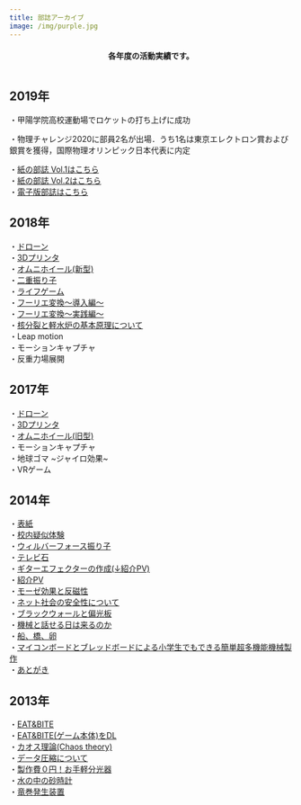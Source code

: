```yaml
---
title: 部誌アーカイブ
image: /img/purple.jpg
---
```

<h4><div style="text-align: center;">
各年度の活動実績です。 <br><br></div></h4>

## 2019年

・甲陽学院高校運動場でロケットの打ち上げに成功  

・物理チャレンジ2020に部員2名が出場．うち1名は東京エレクトロン賞および銀賞を獲得，国際物理オリンピック日本代表に内定  

・[紙の部誌 Vol.1はこちら](https://drive.google.com/file/d/1kqcOgT40SN2cI492k85obYSvaM8dBmGS/view?usp=sharing)\
・[紙の部誌 Vol.2はこちら](https://drive.google.com/file/d/1ejQsLRt31welabbX6JyfRpVl9EnzaBAr/view?usp=sharing)\
・[電子版部誌はこちら](https://drive.google.com/file/d/1MmcxqlZycA8KMBq3KYRzZ5QTiqfOn2k-/view?usp=sharing)  

## 2018年

・[ドローン](/post/drone/)\
・[3Dプリンタ](/post/3dp/)\
・[オムニホイール(新型)](/post/omni/)\
・[二重振り子](/post/double-pendu/)\
・[ライフゲーム](/post/lifegame/)\
・[フーリエ変換〜導入編〜](/post/fourier1/)\
・[フーリエ変換〜実践編〜](/post/fourier3/)\
・[核分裂と軽水炉の基本原理について](/post/nuclear/)\
・Leap motion\
・モーションキャプチャ\
・反重力場展開  

## 2017年

・[ドローン](/post/drone/)\
・[3Dプリンタ](/post/3dp/)\
・[オムニホイール(旧型)](/post/omni/)\
・モーションキャプチャ\
・地球ゴマ \~ジャイロ効果\~\
・VRゲーム  

## 2014年

・[表紙](/pdf/14/top.pdf)\
・[校内疑似体験](/pdf/14/schoolview.pdf)\
・[ウィルバーフォース振り子](/pdf/14/wilber.pdf)\
・[テレビ石](/pdf/14/tv.pdf)\
・[ギターエフェクターの作成(↓紹介PV)](/pdf/14/effect.pdf)\
・[紹介PV](https://youtu.be/-7mifO-sgNA)\
・[モーゼ効果と反磁性](/pdf/14/moze.pdf)\
・[ネット社会の安全性について](/pdf/14/net.pdf)\
・[ブラックウォールと偏光板](/pdf/14/black.pdf)\
・[機械と話せる日は来るのか](/pdf/14/kikai.pdf)\
・[船、橋、卵](/pdf/14/ship.pdf)\
・[マイコンボードとブレッドボードによる小学生でもできる簡単超多機能機械製作](/pdf/14/mycom.pdf)\
・[あとがき](/pdf/14/back.pdf)  

## 2013年

・[EAT&BITE](/pdf/13/eatbite.pdf)\
・[EAT&BITE(ゲーム本体)をDL](http://www.freem.ne.jp/win/game/5616)\
・[カオス理論(Chaos theory)](/pdf/13/yama.pdf)\
・[データ圧縮について](/pdf/13/sato.pdf)\
・[製作費０円！お手軽分光器](/pdf/13/bunko.pdf)\
・[水の中の砂時計](/pdf/13/sunadokei.pdf)\
・[竜巻発生装置](/pdf/13/tatumaki.pdf)
